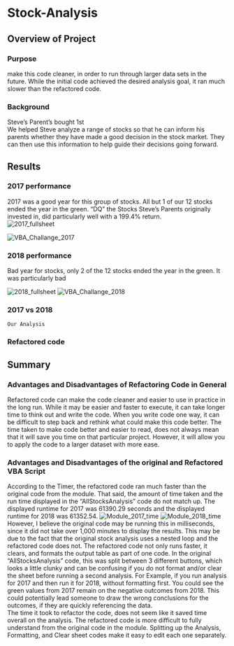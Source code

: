 # Stock-Analysis
## Overview of Project
### Purpose 

 make this code cleaner, in order to run through larger data sets in the future. While the initial code achieved the desired analysis goal, it ran much slower than the refactored code.  
### Background 
Steve’s Parent’s bought 
1st 	
We helped Steve analyze a range of stocks so that he can inform his parents whether they have made a good decision in the stock market. They can then use this information to help guide their decisions going forward. 
## Results

### 2017 performance 

2017 was a good year for this group of stocks. All but 1 of our 12 stocks ended the year in the green. “DQ” the Stocks Steve’s Parents originally invested in, did particularly well with a 199.4% return.  
![2017_fullsheet](https://user-images.githubusercontent.com/101226991/162647138-7dcc0a5a-fe50-483e-9d9e-721b8e3506d2.png)

	
![VBA_Challange_2017](https://user-images.githubusercontent.com/101226991/162647039-f57cbb37-3d01-4191-9144-4c1a12c6f5ba.png)
	
	
	
### 2018 performance 
Bad year for stocks, only 2 of the 12 stocks ended the year in the green. It was particularly bad 

![2018_fullsheet](https://user-images.githubusercontent.com/101226991/162647157-f8f1da58-9d87-41b0-8ea8-e7978b56b911.png)
![VBA_Challange_2018](https://user-images.githubusercontent.com/101226991/162647178-5ecc0689-569f-412d-9a02-cc6f09c41499.png)


	
### 2017 vs 2018
	Our Analysis 
### Refactored code 

## Summary
### Advantages and Disadvantages of Refactoring Code in General

Refactored code can make the code cleaner and easier to use in practice in the long run. While it may be easier and faster to execute, it can take longer time to think out and write the code. When you write code one way, it can be difficult to step back and rethink what could make this code better. The time taken to make code better and easier to read, does not always mean that it will save you time on that particular project. However, it will allow you to apply the code to a larger dataset with more ease. 
	
### Advantages and Disadvantages of the original and Refactored VBA Script
	
According to the Timer, the refactored code ran much faster than the original code from the module. That said, the amount of time taken and the run time displayed in the “AllStocksAnalysis” code do not match up. The displayed runtime for 2017 was 61390.29 seconds and the displayed runtime for 2018 was 61352.54. 
![Module_2017_time](https://user-images.githubusercontent.com/101226991/162646932-66274538-f248-4673-b97b-d53b073238e2.png)
![Module_2018_time](https://user-images.githubusercontent.com/101226991/162646906-45d8783e-e75e-40ec-a177-f0f0482f44a8.png)
However, I believe the original code may be running this in milliseconds, since it did not take over 1,000 minutes to display the results. This may be due to the fact that the original stock analysis uses a nested loop and the refactored code does not. The refactored code not only runs faster, it clears, and formats the output table as part of one code. In the original “AllStocksAnalysis” code, this was split between 3 different buttons, which looks a little clunky and can be confusing if you do not format and/or clear the sheet before running a second analysis. For Example, if you run analysis for 2017 and then run it for 2018, without formatting first. You could see the green values from 2017 remain on the negative outcomes from 2018. This could potentially lead someone to draw the wrong conclusions for the outcomes, if they are quickly referencing the data.  
The time it took to refactor the code, does not seem like it saved time overall on the analysis. The refactored code is more difficult to fully understand from the original code in the module. Splitting up the Analysis, Formatting, and Clear sheet codes make it easy to edit each one separately.
